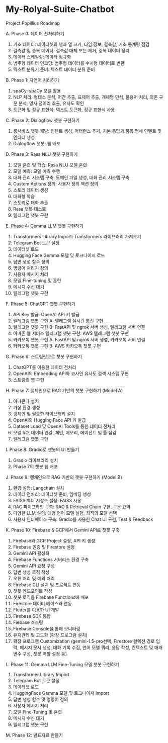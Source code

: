 # My-Rolyal-Suite-Chatbot

Project Popillius Roadmap

A. Phase 0: 데이터 전처리하기
1.	기초 데이터: 데이터셋의 행과 열 크기, 타임 정보, 결측값, 기초 통계량 점검
2.	결측값 및 중복 데이터: 결측값 대체 또는 제거, 중복 데이터 정리
3.	데이터 스케일링: 데이터 정규화
4.	범주형 데이터 인코딩: 범주형 데이터를 수치형 데이터로 변환
5.	텍스트 분류기 준비: 텍스트 데이터 분류 준비

B. Phase 1: 자연어 처리하기
1.	spaCy: spaCy 모델 활용
2.	NLP 처리: 형태소 분석, 어간 추출, 표제어 추출, 개체명 인식, 불용어 처리, 의존 구문 분석, 명사 덩어리 추출, 유사도 확인
3.	토큰화 및 정규 표현식: 텍스트 토큰화, 정규 표현식 사용

C. Phase 2: Dialogflow 챗봇 구현하기
1.	룸서비스 챗봇 개발: 인텐트 생성, 어터런스 추가, 기본 응답과 품목 명세 인텐트 및 엔티티 생성
2.	Dialogflow 챗봇: 웹 배포

D. Phase 3: Rasa NLU 챗봇 구현하기
1.	모델 훈련 및 학습: Rasa NLU 모델 훈련
2.	모델 예측: 모델 예측 수행
3.	대화 관리 시스템 구축: 도메인 파일 생성, 대화 관리 시스템 구축
4.	Custom Actions 정의: 사용자 정의 액션 정의
5.	스토리 데이터 생성
6.	대화형 학습
7.	스토리로 대화 추출
8.	Rasa 챗봇 테스트
9.	텔레그램 챗봇 구현

E. Phase 4: Gemma LLM 챗봇 구현하기
1.	Transformers Library Import: Transformers 라이브러리 가져오기
2.	Telegram Bot 토큰 설정
3.	데이터셋 로드
4.	Hugging Face Gemma 모델 및 토크나이저 로드
5.	답변 생성 함수 정의
6.	명령어 처리기 정의
7.	사용자 메시지 처리
8.	모델 Fine-tuning 및 훈련
9.	메시지 수신 대기
10.	텔레그램 챗봇 구현

F. Phase 5: ChatGPT 챗봇 구현하기
1.	API Key 발급: OpenAI API 키 발급
2.	텔레그램 챗봇 구현 A: 텔레그램 실시간 통신 구현 
3.	텔레그램 챗봇 구현 B: FastAPI 및 ngrok 서버 생성, 텔레그램 서버 연결
4.	아마존 웹 서비스 텔레그램 챗봇 구현: AWS 텔레그램 챗봇 구현
5.	카카오톡 챗봇 구현 A: FastAPI 및 ngrok 서버 생성, 카카오톡 서버 연결
6.	카카오톡 챗봇 구현 B: AWS 카카오톡 챗봇 구현

G. Phase 6: 스트림릿으로 챗봇 구현하기
1.	ChatGPT를 이용한 데이터 전처리
2.	OpenAI의 Embedding API와 코사인 유사도 검색 시스템 구현
3.	스트림릿 앱 구현

H. Phase 7: 랭체인으로 RAG 기반의 챗봇 구현하기 (Model A)
1.	아나콘다 설치
2.	가상 환경 생성
3.	랭체인 및 필요한 라이브러리 설치
4.	OpenAI와 Hugging Face API 키 발급
5.	Dataset Load 및 OpenAI Tools를 통한 데이터 전처리
6.	모델 I/O, 데이터 연결, 체인, 메모리, 에이전트 및 툴 점검
7.	텔레그램 챗봇 구현

I. Phase 8: Gradio로 챗봇의 UI 만들기 
1.	Gradio 라이브러리 설치
2.	Phase 7의 챗봇 웹 배포

J. Phase 9: 랭체인으로 RAG 기반의 챗봇 구현하기 (Model B)
1. 환경 설정: Langchain 설치
2. 데이터 전처리: 데이터셋 준비, 임베딩 생성
3. FAISS 벡터 저장소 설정: FAISS 사옹
4. RAG 파이프라인 구축: RAG & Retrieval Chain 구현, 구문 요약
5. 다양한 LLM 실험: 대형 언어 모델 실험, 최적의 모델 선택
6. 사용자 인터페이스 구축: Gradio를 사용한 Chat UI 구현, Test & Feedback

K. Phase 10: Firebase & GCP에서 Gemini API로 챗봇 구축 
1.	Firebase와 GCP Project 설정, API 키 생성 
2.	Firebase 인증 및 Firestore 설정
3.	Gemini API 활성화
4.	Firebase Functions 서버리스 환경 구축
5.	Gemini API 요청 구성
6.	답변 생성 로직 작성
7.	오류 처리 및 예외 처리
8.	Firebase CLI 설치 및 프로젝트 연동
9.	챗봇 엔드포인트 작성
10.	챗봇 로직을 Firebase Functions에 배포
11.	Firestore 데이터 베이스와 연동
12.	Flutter를 이용한 UI 개발 
13.	Firebase SDK 통합
14.	Fiebase 호스팅
15.	Firebase Console을 통해 모니터링
16.	유지관리 및 고도화 (확장 프로그램 설치)
17.	확장 프로그램 Customization
(gemini-1.5-pro선택, Firestore 컬렉션 경로 입력, 메시지 문서 생성, 대화 기록 수집, 언어 모델 쿼리, 응답 작성, 컨텍스트 및 매개변수 구성, 챗봇 역할 설정 등)

L. Phase 11: Gemma LLM Fine-Tuning 모델 챗봇 구현하기
1. Transformer Library Import
2. Telegram Bot 토큰 설정
3. 데이터셋 로드 
4. HuggingFace Gemma 모델 및 토크나이저 Import
5. 답변 생성 함수 및 명령어 정의
6. 사용자 메시지 처리
7. 모델 Fine-Tuning 및 훈련
8. 메시지 수신 대기 
9. 텔레그램 챗봇 구현

M. Phase 12: 발표자료 만들기 







